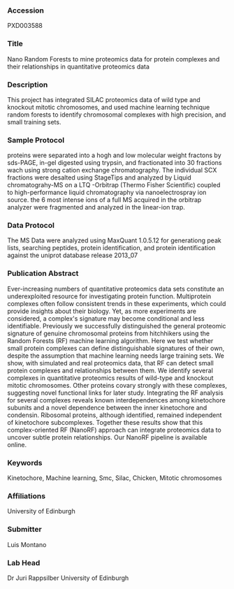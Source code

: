 ### Accession
PXD003588

### Title
Nano Random Forests to mine proteomics data for protein complexes and their relationships in quantitative proteomics data

### Description
This project has integrated SILAC proteomics data of wild type and knockout mitotic chromosomes, and used machine learning technique random forests to identify chromosomal complexes with high precision, and small training sets.

### Sample Protocol
proteins were separated into a hogh and low molecular weight fractons by sds-PAGE, in-gel digested using trypsin, and fractionated into 30 fractions wach using strong cation exchange chromatography. The individual SCX fractions were desalted using StageTips and analyzed by Liquid chromatograhy-MS on a LTQ -Orbitrap (Thermo Fisher Scientific) coupled to high-performance liquid chromatography via nanoelectrospray ion source. the 6 most intense ions of a full MS acquired in the orbitrap analyzer were fragmented and analyzed in the linear-ion trap.

### Data Protocol
The MS Data were analyzed using MaxQuant 1.0.5.12 for generationg peak lists, searching peptides, protein identification, and protein identification against the uniprot database release 2013_07

### Publication Abstract
Ever-increasing numbers of quantitative proteomics data sets constitute an underexploited resource for investigating protein function. Multiprotein complexes often follow consistent trends in these experiments, which could provide insights about their biology. Yet, as more experiments are considered, a complex's signature may become conditional and less identifiable. Previously we successfully distinguished the general proteomic signature of genuine chromosomal proteins from hitchhikers using the Random Forests (RF) machine learning algorithm. Here we test whether small protein complexes can define distinguishable signatures of their own, despite the assumption that machine learning needs large training sets. We show, with simulated and real proteomics data, that RF can detect small protein complexes and relationships between them. We identify several complexes in quantitative proteomics results of wild-type and knockout mitotic chromosomes. Other proteins covary strongly with these complexes, suggesting novel functional links for later study. Integrating the RF analysis for several complexes reveals known interdependences among kinetochore subunits and a novel dependence between the inner kinetochore and condensin. Ribosomal proteins, although identified, remained independent of kinetochore subcomplexes. Together these results show that this complex-oriented RF (NanoRF) approach can integrate proteomics data to uncover subtle protein relationships. Our NanoRF pipeline is available online.

### Keywords
Kinetochore, Machine learning, Smc, Silac, Chicken, Mitotic chromosomes

### Affiliations
University of Edinburgh

### Submitter
Luis Montano

### Lab Head
Dr Juri Rappsilber
University of Edinburgh


